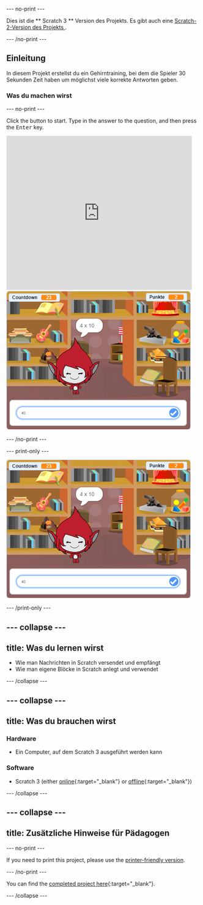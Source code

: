 \--- no-print \---

Dies ist die ** Scratch 3 ** Version des Projekts. Es gibt auch eine [ Scratch-2-Version des Projekts ](https://projects.raspberrypi.org/en/projects/brain-game-scratch2).

\--- /no-print \---

## Einleitung

In diesem Projekt erstellst du ein Gehirntraining, bei dem die Spieler 30 Sekunden Zeit haben um möglichst viele korrekte Antworten geben.

### Was du machen wirst

\--- no-print \---

Click the button to start. Type in the answer to the question, and then press the <kbd>Enter</kbd> key.

<div class="scratch-preview">
  <iframe allowtransparency="true" width="485" height="402" src="https://scratch.mit.edu/projects/embed/250234955/?autostart=false" frameborder="0" scrolling="no"></iframe>
  <img src="images/brain-final.png">
</div>

\--- /no-print \---

\--- print-only \---

![Brain Game](images/brain-final.png)

\--- /print-only \---

## \--- collapse \---

## title: Was du lernen wirst

+ Wie man Nachrichten in Scratch versendet und empfängt
+ Wie man eigene Blöcke in Scratch anlegt und verwendet

\--- /collapse \---

## \--- collapse \---

## title: Was du brauchen wirst

### Hardware

+ Ein Computer, auf dem Scratch 3 ausgeführt werden kann

### Software

+ Scratch 3 (either [online](https://rpf.io/scratchon){:target="_blank"} or [offline](https://rpf.io/scratchoff){:target="_blank"})

\--- /collapse \---

## \--- collapse \---

## title: Zusätzliche Hinweise für Pädagogen

\--- no-print \---

If you need to print this project, please use the [printer-friendly version](https://projects.raspberrypi.org/en/projects/brain-game/print).

\--- /no-print \---

You can find the [completed project here](https://rpf.io/p/en/brain-game-get){:target="_blank"}.

\--- /collapse \---